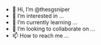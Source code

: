 - 👋 Hi, I’m @thesgsniper
- 👀 I’m interested in ...
- 🌱 I’m currently learning ...
- 💞️ I’m looking to collaborate on ...
- 📫 How to reach me ...

<!---
thesgsniper/thesgsniper is a ✨ special ✨ repository because its `README.md` (this file) appears on your GitHub profile.
You can click the Preview link to take a look at your changes.
--->
